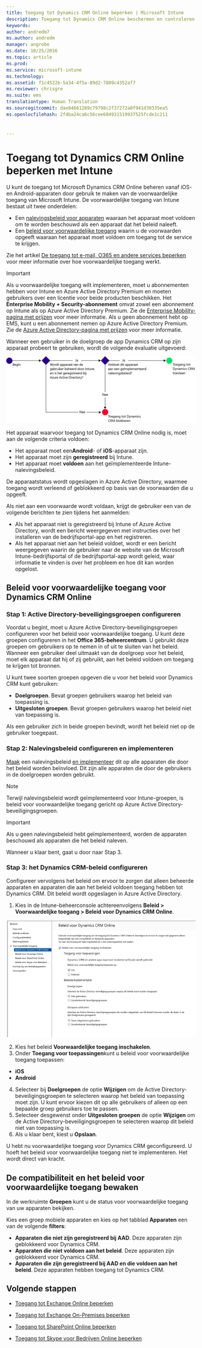 ```yaml
---
title: Toegang tot Dynamics CRM Online beperken | Microsoft Intune
description: Toegang tot Dynamics CRM Online beschermen en controleren met voorwaardelijke toegang.
keywords: 
author: andredm7
ms.author: andredm
manager: angrobe
ms.date: 10/25/2016
ms.topic: article
ms.prod: 
ms.service: microsoft-intune
ms.technology: 
ms.assetid: f1c4522b-5a34-4f5a-89d2-7809c4352af7
ms.reviewer: chrisgre
ms.suite: ems
translationtype: Human Translation
ms.sourcegitcommit: dae04661289c79798c2f37272a0f941d30335ea5
ms.openlocfilehash: 2f4ba24ca6c56cee684931519937525fcde1c211


---
```


# <a name="restrict-access-to-dynamics-crm-online-with-intune"></a>Toegang tot Dynamics CRM Online beperken met Intune
U kunt de toegang tot Microsoft Dynamics CRM Online beheren vanaf iOS- en Android-apparaten door gebruik te maken van de voorwaardelijke toegang van Microsoft Intune.  De voorwaardelijke toegang van Intune bestaat uit twee onderdelen:
* Een [nalevingsbeleid voor apparaten](introduction-to-device-compliance-policies-in-microsoft-intune.md) waaraan het apparaat moet voldoen om te worden beschouwd als een apparaat dat het beleid naleeft.
* Een [beleid voor voorwaardelijke toegang](restrict-access-to-email-and-o365-services-with-microsoft-intune.md) waarin u de voorwaarden opgeeft waaraan het apparaat moet voldoen om toegang tot de service te krijgen.

Zie het artikel [De toegang tot e-mail, O365 en andere services beperken](restrict-access-to-email-and-o365-services-with-microsoft-intune.md) voor meer informatie over hoe voorwaardelijke toegang werkt.

> [!IMPORTANT]
> Als u voorwaardelijke toegang wilt implementeren, moet u abonnementen hebben voor Intune en Azure Active Directory Premium en moeten gebruikers over een licentie voor beide producten beschikken. Het **Enterprise Mobility + Security-abonnement** omvat zowel een abonnement op Intune als op Azure Active Directory Premium. Zie de [Enterprise Mobility-pagina met prijzen](https://www.microsoft.com/en-us/cloud-platform/enterprise-mobility-pricing) voor meer informatie. Als u geen abonnement hebt op EMS, kunt u een abonnement nemen op Azure Active Directory Premium. Zie de [Azure Active Directory-pagina met prijzen](https://azure.microsoft.com/en-us/pricing/details/active-directory/) voor meer informatie.

Wanneer een gebruiker in de doelgroep de app Dynamics CRM op zijn apparaat probeert te gebruiken, wordt de volgende evaluatie uitgevoerd:

![Diagram met de beslissingspunten die worden gebruikt om te bepalen of een apparaat toegang tot een service krijgt of wordt geblokkeerd](../media/mdm-ca-dynamics-crm-flow-diagram.png)

Het apparaat waarvoor toegang tot Dynamics CRM Online nodig is, moet aan de volgende criteria voldoen:
* Het apparaat moet een**Android**- of **iOS**-apparaat zijn.
* Het apparaat moet zijn **geregistreerd** bij Intune.
* Het apparaat moet **voldoen** aan het geïmplementeerde Intune-nalevingsbeleid.

De apparaatstatus wordt opgeslagen in Azure Active Directory, waarmee toegang wordt verleend of geblokkeerd op basis van de voorwaarden die u opgeeft.

Als niet aan een voorwaarde wordt voldaan, krijgt de gebruiker een van de volgende berichten te zien tijdens het aanmelden:
* Als het apparaat niet is geregistreerd bij Intune of Azure Active Directory, wordt een bericht weergegeven met instructies over het installeren van de bedrijfsportal-app en het registreren.
* Als het apparaat niet aan het beleid voldoet, wordt er een bericht weergegeven waarin de gebruiker naar de website van de Microsoft Intune-bedrijfsportal of de bedrijfsportal-app wordt geleid, waar informatie te vinden is over het probleem en hoe dit kan worden opgelost.

## <a name="configure-conditional-access-for-dynamics-crm-online"></a>Beleid voor voorwaardelijke toegang voor Dynamics CRM Online  
### <a name="step-1-configure-active-directory-security-groups"></a>Stap 1: Active Directory-beveiligingsgroepen configureren

Voordat u begint, moet u Azure Active Directory-beveiligingsgroepen configureren voor het beleid voor voorwaardelijke toegang. U kunt deze groepen configureren in het **Office 365-beheercentrum**. U gebruikt deze groepen om gebruikers op te nemen in of uit te sluiten van het beleid. Wanneer een gebruiker deel uitmaakt van de doelgroep voor het beleid, moet elk apparaat dat hij of zij gebruikt, aan het beleid voldoen om toegang te krijgen tot bronnen.

U kunt twee soorten groepen opgeven die u voor het beleid voor Dynamics CRM kunt gebruiken:
* **Doelgroepen**. Bevat groepen gebruikers waarop het beleid van toepassing is.
* **Uitgesloten groepen**. Bevat groepen gebruikers waarop het beleid niet van toepassing is.

Als een gebruiker zich in beide groepen bevindt, wordt het beleid niet op de gebruiker toegepast.

### <a name="step-2-configure-and-deploy-a-compliance-policy"></a>Stap 2: Nalevingsbeleid configureren en implementeren
[Maak](create-a-device-compliance-policy-in-microsoft-intune.md) een nalevingsbeleid [en implementeer](deploy-and-monitor-a-device-compliance-policy-in-microsoft-intune.md) dit op alle apparaten die door het beleid worden beïnvloed. Dit zijn alle apparaten die door de gebruikers in de doelgroepen worden gebruikt.

> [!NOTE]
> Terwijl nalevingsbeleid wordt geïmplementeerd voor Intune-groepen, is beleid voor voorwaardelijke toegang gericht op Azure Active Directory-beveiligingsgroepen.

> [!IMPORTANT]
> Als u geen nalevingsbeleid hebt geïmplementeerd, worden de apparaten beschouwd als apparaten die het beleid naleven.

Wanneer u klaar bent, gaat u door naar Stap 3.
### <a name="step-3-configure-the-dynamics-crm-policy"></a>Stap 3: het Dynamics CRM-beleid configureren
Configureer vervolgens het beleid om ervoor te zorgen dat alleen beheerde apparaten en apparaten die aan het beleid voldoen toegang hebben tot Dynamics CRM. Dit beleid wordt opgeslagen in Azure Active Directory.

1.  Kies in de Intune-beheerconsole achtereenvolgens **Beleid > Voorwaardelijke toegang > Beleid voor Dynamics CRM Online**.

  ![Schermafbeelding van de pagina met beleid voor voorwaardelijke toegang voor Dynamics CRM Online](../media/mdm-ca-dynamics-crm-policy-configuration.png)

2.  Kies het beleid **Voorwaardelijke toegang inschakelen**.
3.  Onder **Toegang voor toepassingen**kunt u beleid voor voorwaardelijke toegang toepassen:
  * **iOS**
  * **Android**
4.  Selecteer bij **Doelgroepen** de optie **Wijzigen** om de Active Directory-beveiligingsgroepen te selecteren waarop het beleid van toepassing moet zijn. U kunt ervoor kiezen dit op alle gebruikers of alleen op een bepaalde groep gebruikers toe te passen.
5.  Selecteer desgewenst onder **Uitgesloten groepen** de optie **Wijzigen** om de Active Directory-beveiligingsgroepen te selecteren waarop dit beleid niet van toepassing is.
6.  Als u klaar bent, kiest u **Opslaan**.

U hebt nu voorwaardelijke toegang voor Dynamics CRM geconfigureerd. U hoeft het beleid voor voorwaardelijke toegang niet te implementeren. Het wordt direct van kracht.
##  <a name="monitor-the-compliance-and-conditional-access-policies"></a>De compatibiliteit en het beleid voor voorwaardelijke toegang bewaken

In de werkruimte **Groepen** kunt u de status voor voorwaardelijke toegang van uw apparaten bekijken.

Kies een groep mobiele apparaten en kies op het tabblad **Apparaten** een van de volgende **filters**:
* **Apparaten die niet zijn geregistreerd bij AAD**. Deze apparaten zijn geblokkeerd voor Dynamics CRM.
* **Apparaten die niet voldoen aan het beleid**. Deze apparaten zijn geblokkeerd voor Dynamics CRM.
* **Apparaten die zijn geregistreerd bij AAD en die voldoen aan het beleid**. Deze apparaten hebben toegang tot Dynamics CRM.

##  <a name="next-steps"></a>Volgende stappen
* [Toegang tot Exchange Online beperken](restrict-access-to-exchange-online-with-microsoft-intune.md)

* [Toegang tot Exchange On-Premises beperken](restrict-access-to-exchange-onpremises-with-microsoft-intune.md)
* [Toegang tot SharePoint Online beperken](restrict-access-to-sharepoint-online-with-microsoft-intune.md)

* [Toegang tot Skype voor Bedrijven Online beperken](restrict-access-to-skype-for-business-online-with-microsoft-intune.md)



<!--HONumber=Dec16_HO2-->


